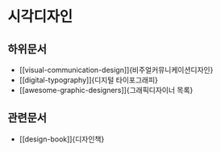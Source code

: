 # 시각디자인

## 하위문서

* [[visual-communication-design]]{비주얼커뮤니케이션디자인}
* [[digital-typography]]{디지털 타이포그래피}
* [[awesome-graphic-designers]]{그래픽디자이너 목록}

## 관련문서

* [[design-book]]{디자인책}
